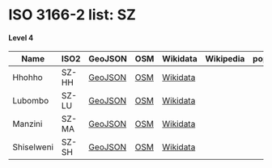 # ISO 3166-2 list: SZ


#### Level 4
Name | ISO2 | GeoJSON | OSM | Wikidata | Wikipedia | population 
--- | --- | --- | --- | --- | --- | --: 
Hhohho | SZ-HH | [GeoJSON](../../export/geojson/q8/iso2/SZ/SZ-HH.geojson) | [OSM](https://www.openstreetmap.org/relation/1253055) | [Wikidata](https://www.wikidata.org/wiki/Q735570) |  | 
Lubombo | SZ-LU | [GeoJSON](../../export/geojson/q8/iso2/SZ/SZ-LU.geojson) | [OSM](https://www.openstreetmap.org/relation/1253040) | [Wikidata](https://www.wikidata.org/wiki/Q856657) |  | 
Manzini | SZ-MA | [GeoJSON](../../export/geojson/q8/iso2/SZ/SZ-MA.geojson) | [OSM](https://www.openstreetmap.org/relation/1253032) | [Wikidata](https://www.wikidata.org/wiki/Q305395) |  | 
Shiselweni | SZ-SH | [GeoJSON](../../export/geojson/q8/iso2/SZ/SZ-SH.geojson) | [OSM](https://www.openstreetmap.org/relation/1253042) | [Wikidata](https://www.wikidata.org/wiki/Q845934) |  | 
